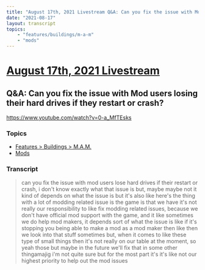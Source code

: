 ```yaml
---
title: "August 17th, 2021 Livestream Q&A: Can you fix the issue with Mod users losing their hard drives if they restart or crash?"
date: "2021-08-17"
layout: transcript
topics:
    - "features/buildings/m-a-m"
    - "mods"
---
```

# [August 17th, 2021 Livestream](../2021-08-17.md)
## Q&A: Can you fix the issue with Mod users losing their hard drives if they restart or crash?
https://www.youtube.com/watch?v=0-a_MfTEsks

### Topics
* [Features > Buildings > M.A.M.](../topics/features/buildings/m-a-m.md)
* [Mods](../topics/mods.md)

### Transcript

> can you fix the issue with mod users lose hard drives if their restart or crash, i don't know exactly what that issue is but, maybe maybe not it kind of depends on what the issue is but it's also like here's the thing with a lot of modding related issue is the game is that we have it's not really our responsibility to like fix modding related issues, because we don't have official mod support with the game, and it like sometimes we do help mod makers, it depends sort of what the issue is like if it's stopping you being able to make a mod as a mod maker then like then we look into that stuff sometimes but, when it comes to like these type of small things then it's not really on our table at the moment, so yeah those but maybe in the future we'll fix that in some other thingamajig i'm not quite sure but for the most part it's it's like not our highest priority to help out the mod issues
